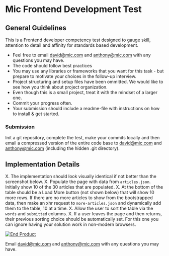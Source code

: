 # Mic Frontend Development Test

## General Guidelines
This is a Frontend developer competency test designed to gauge skill, attention to detail and affinity for standards based development.

- Feel free to email <david@mic.com> and <anthony@mic.com> with any questions you may have.
- The code should follow best practices
- You may use any libraries or frameworks that you want for this task - but prepare to motivate your choices in the follow-up interview.
- Project structuring and setup files have been ommitted.  We would like to see how you think about project organization.
- Even though this is a small project, treat it with the mindset of a larger one.
- Commit your progress often.
- Your submission should include a readme-file with instructions on how to install & get started.

### Submission
Init a git repository, complete the test, make your commits locally and then email a compressed version of the entire code base to <david@mic.com> and <anthony@mic.com> (including the hidden .git directory).


## Implementation Details
X. The implementation should look visually identical if not better than the screenshot below.
X. Populate the page with data from `articles.json`.  Initially show 10 of the 30 articles that are populated.
X. At the bottom of the table should be a Load More button (not shown below) that will show 10 more rows.  If there are no more articles to show from the bootstrapped data, then make an xhr request to `more-articles.json` and dynamically add them to the table, 10 at a time.
X. Allow the user to sort the table via the `words` and `submitted` columns.
X. If a user leaves the page and then returns, their previous sorting choice should be automatically set.  For this one you can ignore having your solution work in non-modern browsers.

[![End Product](https://bitbucket.org/policymic/dev-test/raw/master/screenshot.png)](https://bitbucket.org/policymic/dev-test/raw/master/screenshot.png)

Email <david@mic.com> and <anthony@mic.com> with any questions you may have.
